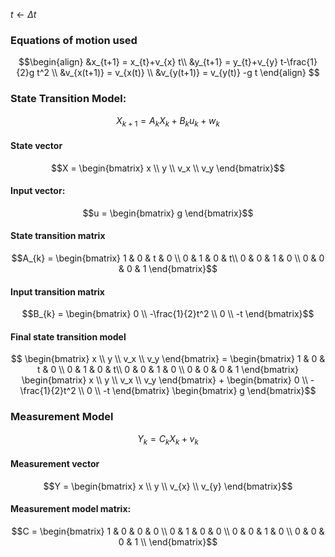 $t \leftarrow \Delta t$
### Equations of motion used
$$\begin{align}
&x_{t+1} = x_{t}+v_{x} t\\
&y_{t+1} = y_{t}+v_{y} t-\frac{1}{2}g t^2 \\ 
&v_{x(t+1)} = v_{x(t)}  \\
&v_{y(t+1)} = v_{y(t)} -g t
\end{align} $$

### State Transition Model:
$$X_{k+1} = A_{k}X_{k}+B_{k}u_{k}+w_{k}$$
#### State vector

$$X = \begin{bmatrix}
x \\
y \\
v_x \\
v_y
\end{bmatrix}$$

#### Input vector:
$$u = \begin{bmatrix}
g
\end{bmatrix}$$

#### State transition matrix
$$A_{k} = \begin{bmatrix}
1 & 0 &  t & 0 \\
0 & 1 &  0 & t\\
0 & 0 &  1 & 0 \\
0 & 0 &  0 & 1 
\end{bmatrix}$$

#### Input transition matrix
$$B_{k} = \begin{bmatrix}
0  \\
-\frac{1}{2}t^2 \\
0 \\
-t
\end{bmatrix}$$

#### Final state transition model
$$
\begin{bmatrix}
x \\
y \\
v_x \\
v_y
\end{bmatrix}
= \begin{bmatrix}
1 & 0 &  t & 0 \\
0 & 1 &  0 & t\\
0 & 0 &  1 & 0 \\
0 & 0 &  0 & 1 
\end{bmatrix}
\begin{bmatrix}
x \\
y \\
v_x \\
v_y
\end{bmatrix} + 
\begin{bmatrix}
0  \\
-\frac{1}{2}t^2 \\
0 \\
-t
\end{bmatrix}
\begin{bmatrix}
g
\end{bmatrix}$$

### Measurement Model
$$Y_{k} = C_{k}X_{k}+v_{k}$$
#### Measurement vector
$$Y = \begin{bmatrix}
x \\
y \\
v_{x} \\
v_{y}
\end{bmatrix}$$
#### Measurement model matrix:
$$C = \begin{bmatrix}
1 & 0 & 0 & 0 \\
0 & 1 & 0 & 0 \\
0 & 0 & 1 & 0 \\
0 & 0 & 0 & 1 \\
\end{bmatrix}$$

